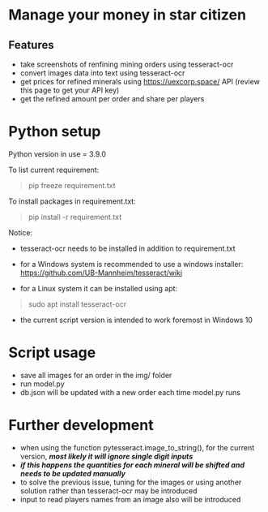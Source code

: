 # Manage your money in star citizen
## Features
* take screenshots of renfining mining orders using tesseract-ocr
* convert images data into text using tesseract-ocr
* get prices for refined minerals using https://uexcorp.space/ API (review this page to get your API key)
* get the refined amount per order and share per players

# Python setup
Python version in use = 3.9.0

To list current requirement:
> pip freeze requirement.txt

To install packages in requirement.txt:
> pip install -r requirement.txt

Notice:
* tesseract-ocr needs to be installed in addition to requirement.txt
* for a Windows system is recommended to use a windows installer:
https://github.com/UB-Mannheim/tesseract/wiki

* for a Linux system it can be installed using apt:
> sudo apt install tesseract-ocr
* the current script version is intended to work foremost in Windows 10

# Script usage
* save all images for an order in the img/ folder
* run model.py
* db.json will be updated with a new order each time model.py runs

# Further development
* when using the function pytesseract.image_to_string(), for the current version, ***most likely it will ignore single digit inputs***
* ***if this happens the quantities for each mineral will be shifted and needs to be updated manually***
* to solve the previous issue, tuning for the images or using another solution rather than tesseract-ocr may be introduced
* input to read players names from an image also will be introduced
